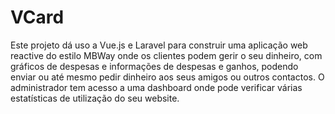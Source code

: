 # VCard
 Este projeto dá uso a Vue.js e Laravel para construir uma aplicação web reactive do estilo MBWay onde os clientes podem gerir o seu dinheiro, com gráficos de despesas e informações de despesas e ganhos, podendo enviar ou até mesmo pedir dinheiro aos seus amigos ou outros contactos. O administrador tem acesso a uma dashboard onde pode verificar várias estatísticas de utilização do seu website.
